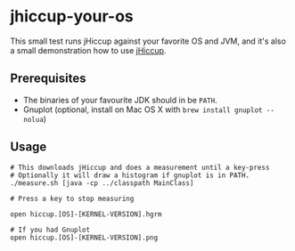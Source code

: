 jhiccup-your-os
===============

This small test runs jHiccup against your favorite OS and JVM, and it's also a small demonstration how to use [jHiccup](https://github.com/giltene/jHiccup).

## Prerequisites
- The binaries of your favourite JDK should in be `PATH`.
- Gnuplot (optional, install on Mac OS X with `brew install gnuplot --nolua`)

## Usage
```
# This downloads jHiccup and does a measurement until a key-press
# Optionally it will draw a histogram if gnuplot is in PATH.
./measure.sh [java -cp ../classpath MainClass]

# Press a key to stop measuring

open hiccup.[OS]-[KERNEL-VERSION].hgrm

# If you had Gnuplot
open hiccup.[OS]-[KERNEL-VERSION].png
```
